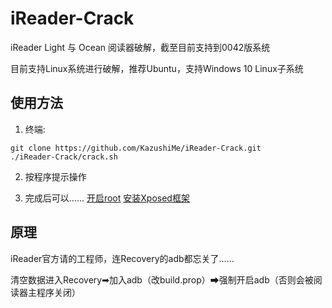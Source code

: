 # iReader-Crack

iReader Light 与 Ocean 阅读器破解，截至目前支持到0042版系统

目前支持Linux系统进行破解，推荐Ubuntu，支持Windows 10 Linux子系统

## 使用方法

1. 终端:

```
git clone https://github.com/KazushiMe/iReader-Crack.git
./iReader-Crack/crack.sh
```

2. 按程序提示操作

3. 完成后可以……
[开启root](https://www.einkfans.com/thread-48.htm)   [安装Xposed框架](https://www.einkfans.com/thread-51.htm)

## 原理

iReader官方请的工程师，连Recovery的adb都忘关了……

清空数据进入Recovery➡加入adb（改build.prop）➡强制开启adb（否则会被阅读器主程序关闭）